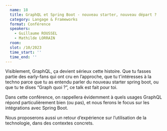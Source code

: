```yaml
---
  name: 18
  title: GraphQL et Spring Boot - nouveau starter, nouveau départ ?
  category: Langage & Frameworks
  format: Conférence
  speakers: 
    - Guillaume ROUSSEL
    - Mathilde LORRAIN
  room: 
  slot: /10/2023
  time_start: ''
  time_end: ''
---
```

Visiblement, GraphQL, ça devient sérieux cette histoire. Que tu fasses partie des early-fans qui ont cru en l’approche, que tu t'intéresses à la techno parce que tu as entendu parler du nouveau starter spring boot, ou que tu te dises “Graph quoi ?”, ce talk est fait pour toi. 

Dans cette conférence, on rappellera évidemment à quels usages GraphQL répond particulièrement bien (ou pas), et nous ferons le focus sur les intégrations avec Spring Boot.

Nous proposerons aussi un retour d’expérience sur l’utilisation de la technologie, dans des contextes concrets.

